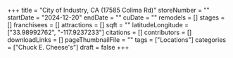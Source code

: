 +++
title = "City of Industry, CA (17585 Colima Rd)"
storeNumber = ""
startDate = "2024-12-20"
endDate = ""
cuDate = ""
remodels = []
stages = []
franchisees = []
attractions = []
sqft = ""
latitudeLongitude = ["33.98992762", "-117.9237233"]
citations = []
contributors = []
downloadLinks = []
pageThumbnailFile = ""
tags = ["Locations"]
categories = ["Chuck E. Cheese's"]
draft = false
+++
